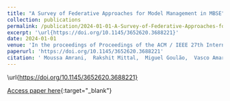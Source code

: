 ```yaml
---
title: "A Survey of Federative Approaches for Model Management in MBSE"
collection: publications
permalink: /publication/2024-01-01-A-Survey-of-Federative-Approaches-for-Model-Management-in-MBSE
excerpt: '\url{https://doi.org/10.1145/3652620.3688221}'
date: 2024-01-01
venue: 'In the proceedings of Proceedings of the ACM / IEEE 27th International Conference on Model Driven Engineering Languages and Systems (MODELS)'
paperurl: 'https://doi.org/10.1145/3652620.3688221'
citation: ' Moussa Amrani,  Rakshit Mittal,  Miguel Goulão,  Vasco Amaral,  Sylvain Guérin,  Salvador Mart\&apos;inez,  Dominique Blouin,  Anish Bhobe,  Yara Hallak, &quot;A Survey of Federative Approaches for Model Management in MBSE.&quot; In the proceedings of Proceedings of the ACM / IEEE 27th International Conference on Model Driven Engineering Languages and Systems (MODELS), 2024.'
---
```

\url{https://doi.org/10.1145/3652620.3688221}

[Access paper here](https://doi.org/10.1145/3652620.3688221){:target="_blank"}
